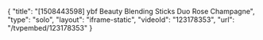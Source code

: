 {
    "title": "[1508443598] ybf Beauty Blending Sticks Duo  Rose   Champagne",
    "type": "solo",
    "layout": "iframe-static",
    "videoId": "123178353",
    "url": "\/tvpembed\/123178353"
}